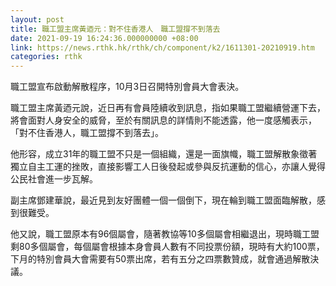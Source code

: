 ```yaml
---
layout: post
title: 職工盟主席黃迺元：對不住香港人　職工盟撐不到落去
date: 2021-09-19 16:24:36.000000000 +08:00
link: https://news.rthk.hk/rthk/ch/component/k2/1611301-20210919.htm
categories: rthk
---
```


職工盟宣布啟動解散程序，10月3日召開特別會員大會表決。

職工盟主席黃迺元說，近日再有會員陸續收到訊息，指如果職工盟繼續營運下去，將會面對人身安全的威脅，至於有關訊息的詳情則不能透露，他一度感觸表示，「對不住香港人，職工盟撐不到落去」。

他形容，成立31年的職工盟不只是一個組織，還是一面旗幟，職工盟解散象徵著獨立自主工運的挫敗，直接影響工人日後發起或參與反抗運動的信心，亦讓人覺得公民社會進一步瓦解。

副主席鄧建華說，最近見到友好團體一個一個倒下，現在輪到職工盟面臨解散，感到很難受。

他又說，職工盟原本有96個屬會，隨著教協等10多個屬會相繼退出，現時職工盟剩80多個屬會，每個屬會根據本身會員人數有不同投票份額，現時有大約100票，下月的特別會員大會需要有50票出席，若有五分之四票數贊成，就會通過解散決議。
